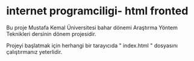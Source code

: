 # internet programciligi- html fronted
Bu proje Mustafa Kemal Üniversitesi bahar dönemi  Araştırma Yöntem Teknikleri dersinin dönem projesidir.

Projeyi başlatmak için herhangi bir tarayıcıda " index.html " dosyasını çalıştırmanız yeterlidir.
